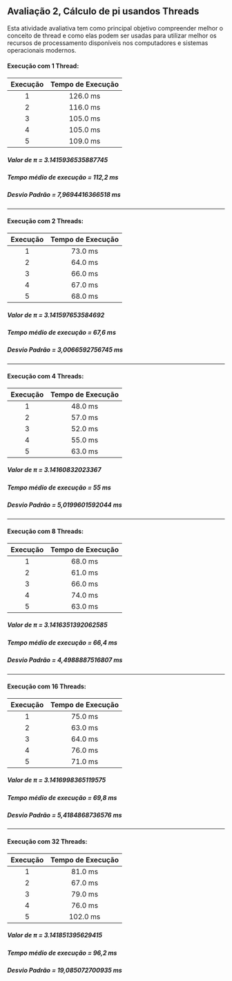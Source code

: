 ## Avaliação 2, Cálculo de pi usandos Threads
Esta atividade avaliativa tem como principal objetivo compreender melhor o conceito de thread e como elas podem ser usadas para utilizar melhor os recursos de processamento disponíveis nos computadores e sistemas operacionais modernos.



#### Execução com 1 Thread:

  | Execução | Tempo de Execução |
  |:---: |:---: |
  | 1 | 126.0 ms |
  | 2 | 116.0 ms |
  | 3 | 105.0 ms | 
  | 4 | 105.0 ms |
  | 5 | 109.0 ms | 

  ##### Valor de π = 3.1415936535887745
  ##### Tempo médio de execução = 112,2 ms
  ##### Desvio Padrão = 7,9694416366518 ms
<hr>

  #### Execução com 2 Threads:

  | Execução | Tempo de Execução |
  |:---: |:---: |
  | 1 | 73.0 ms |
  | 2 | 64.0 ms |
  | 3 | 66.0 ms | 
  | 4 | 67.0 ms |
  | 5 | 68.0 ms | 

  ##### Valor de π = 3.141597653584692
  ##### Tempo médio de execução = 67,6 ms
  ##### Desvio Padrão = 3,0066592756745 ms
  <hr>

  #### Execução com 4 Threads:

  | Execução | Tempo de Execução |
  |:---: |:---: |
  | 1 | 48.0 ms |
  | 2 | 57.0 ms |
  | 3 | 52.0 ms | 
  | 4 | 55.0 ms |
  | 5 | 63.0 ms | 

  ##### Valor de π = 3.14160832023367
  ##### Tempo médio de execução = 55 ms
  ##### Desvio Padrão = 5,0199601592044 ms
<hr>

#### Execução com 8 Threads:

  | Execução | Tempo de Execução |
  |:---: |:---: |
  | 1 | 68.0 ms |
  | 2 | 61.0 ms |
  | 3 | 66.0 ms | 
  | 4 | 74.0 ms |
  | 5 | 63.0 ms | 

  ##### Valor de π = 3.1416351392062585
  ##### Tempo médio de execução = 66,4 ms
  ##### Desvio Padrão = 4,4988887516807 ms
<hr>

#### Execução com 16 Threads:

  | Execução | Tempo de Execução |
  |:---: |:---: |
  | 1 | 75.0 ms |
  | 2 | 63.0 ms |
  | 3 | 64.0 ms | 
  | 4 | 76.0 ms |
  | 5 | 71.0 ms | 

  ##### Valor de π = 3.1416998365119575
  ##### Tempo médio de execução = 69,8 ms
  ##### Desvio Padrão = 5,4184868736576 ms
<hr>

#### Execução com 32 Threads:

  | Execução | Tempo de Execução |
  |:---: |:---: |
  | 1 | 81.0 ms |
  | 2 | 67.0 ms |
  | 3 | 79.0 ms | 
  | 4 | 76.0 ms |
  | 5 | 102.0 ms | 

  ##### Valor de π = 3.141851395629415
  ##### Tempo médio de execução = 96,2 ms
  ##### Desvio Padrão = 19,085072700935 ms
  
